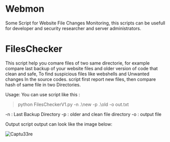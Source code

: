 # Webmon

Some Script for Website File Changes Monitoring, this scripts can be usefull for developer and security researcher and server administrators.

# FilesChecker

This script help you comare files of two same directorie, for example compare last backup of your website files and older version of code that clean and safe, To find suspicious files like webshells and Unwanted changes In the source codes. script first report new files, then compare hash of same file in two Directories.

Usage:
You can use script like this : 
> python FilesCheckerV1.py -n .\new -p .\old -o out.txt


-n : Last Backup Directory
-p : older and clean file directory
-o : output file

Output
script output can look like the image below:


![Captu33re](https://user-images.githubusercontent.com/122885005/212917628-ad088f6b-4b2b-47d9-9e6f-0c3279722a53.PNG)

